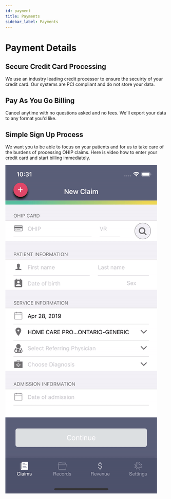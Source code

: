 ```yaml
---
id: payment
title: Payments
sidebar_label: Payments
---
```


# Payment Details

## Secure Credit Card Processing
We use an industry leading credit processor to ensure the secuirty of your credit card. Our systems are PCI compliant and do not store your data.

## Pay As You Go Billing
Cancel anytime with no questions asked and no fees. We'll export your data to any format you'd like.

## Simple Sign Up Process
We want you to be able to focus on your patients and for us to take care of the burdens of processing OHIP claims. Here is video how to enter your credit card and start billing immediately.

<div style={{textAlign: 'center'}}>

![Example banner](./assets/payment.gif)

</div>